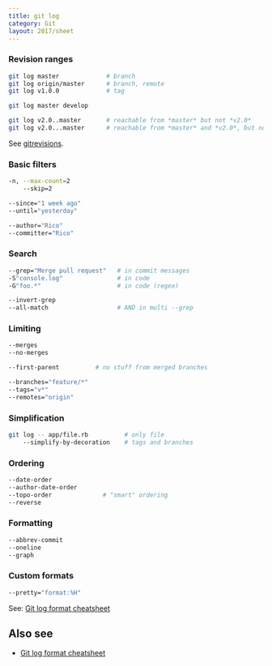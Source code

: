 ```yaml
---
title: git log
category: Git
layout: 2017/sheet
---
```


### Revision ranges

```bash
git log master             # branch
git log origin/master      # branch, remote
git log v1.0.0             # tag

git log master develop

git log v2.0..master       # reachable from *master* but not *v2.0*
git log v2.0...master      # reachable from *master* and *v2.0*, but not both
```

See [gitrevisions](./git-revisions).

### Basic filters

```bash
-n, --max-count=2
    --skip=2
```

```bash
--since="1 week ago"
--until="yesterday"
```

```bash
--author="Rico"
--committer="Rico"
```

### Search

```bash
--grep="Merge pull request"   # in commit messages
-S"console.log"               # in code
-G"foo.*"                     # in code (regex)
```

```bash
--invert-grep
--all-match                   # AND in multi --grep
```

### Limiting

```bash
--merges
--no-merges
```

```bash
--first-parent          # no stuff from merged branches
```

```bash
--branches="feature/*"
--tags="v*"
--remotes="origin"
```

### Simplification

```bash
git log -- app/file.rb          # only file
    --simplify-by-decoration    # tags and branches
```

### Ordering

```bash
--date-order
--author-date-order
--topo-order              # "smart" ordering
--reverse
```

### Formatting

```bash
--abbrev-commit
--oneline
--graph
```

### Custom formats

```bash
--pretty="format:%H"
```

See: [Git log format cheatsheet](./git-log-format)

## Also see

- [Git log format cheatsheet](./git-log-format)
